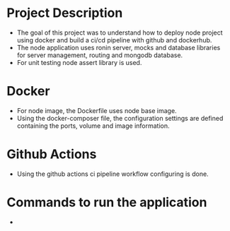 # Project Description
- The goal of this project was to understand how to deploy node project using docker and build a ci/cd pipeline with github and dockerhub.
- The node application uses ronin server, mocks and database libraries for server management, routing and mongodb database. 
- For unit testing node assert library is used.
# Docker
- For node image, the Dockerfile uses node base image. 
- Using the docker-composer file, the configuration settings are defined containing the ports, volume and image information. 
# Github Actions
- Using the github actions ci pipeline workflow configuring is done. 

# Commands to run the application
- 